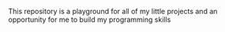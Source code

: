 This repository is a playground for all of my little projects and an opportunity for me to build my programming skills
